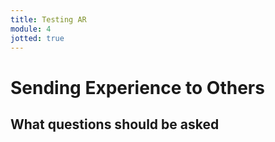 ```yaml
---
title: Testing AR
module: 4
jotted: true
---
```


# Sending Experience to Others

## What questions should be asked